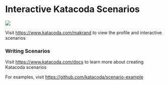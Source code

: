 # Interactive Katacoda Scenarios

[![](http://shields.katacoda.com/katacoda/makrand/count.svg)](https://www.katacoda.com/makrand "Get your profile on Katacoda.com")

Visit https://www.katacoda.com/makrand to view the profile and interactive scenarios

### Writing Scenarios
Visit https://www.katacoda.com/docs to learn more about creating Katacoda scenarios

For examples, visit https://github.com/katacoda/scenario-example
